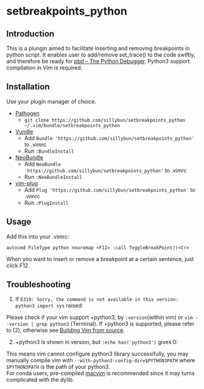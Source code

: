 # setbreakpoints_python

## Introduction

This is a plungin aimed to facilitate inserting and removing breakpoints in python script. It enables user to add/remove set\_trace() to the code swiftly, and therefore be ready for [pbd – The Python Debugger](https://docs.python.org/3/library/pdb.html#module-pdb). Python3 support compilation in Vim is required.

## Installation

Use your plugin manager of choice.

- [Pathogen](https://github.com/tpope/vim-pathogen)
  - `git clone https://github.com/sillybun/setbreakpoints_python ~/.vim/bundle/setbreakpoints_python`
- [Vundle](https://github.com/gmarik/vundle)
  - Add `Bundle 'https://github.com/sillybun/setbreakpoints_python'` to .vimrc
  - Run `:BundleInstall`
- [NeoBundle](https://github.com/Shougo/neobundle.vim)
  - Add `NeoBundle 'https://github.com/sillybun/setbreakpoints_python'` to .vimrc
  - Run `:NeoBundleInstall`
- [vim-plug](https://github.com/junegunn/vim-plug)
  - Add `Plug 'https://github.com/sillybun/setbreakpoints_python'` to .vimrc
  - Run `:PlugInstall`

## Usage

Add this into your .vimrc:

```
autocmd FileType python nnoremap <F12> :call ToggleBreakPoint()<Cr>
```

When you want to insert or remove a breakpoint at a certain sentence, just click F12.

## Troubleshooting

1. If `E319: Sorry, the command is not available in this version: python3 import sys` raised:

  Please check if your vim support +python3, by `:version`(within vim) or `vim --version | grep python3` (Terminal). If +python3 is supported, please refer to (2), otherwise see [Building Vim from source](https://github.com/Valloric/YouCompleteMe/wiki/Building-Vim-from-source).
  
2. +python3 is shown in version, but `:echo has('python3')` gives 0:

  This means vim cannot configure python3 library successifully, you may manually compile vim with `--with-python3-config-dir=$PYTHON3PATH` where `$PYTHON3PATH` is the path of your python3.   
  For conda users, pre-compiled [macvim](https://macvim-dev.github.io/macvim/) is recommended since it may turns complicated with the dylib.
  

